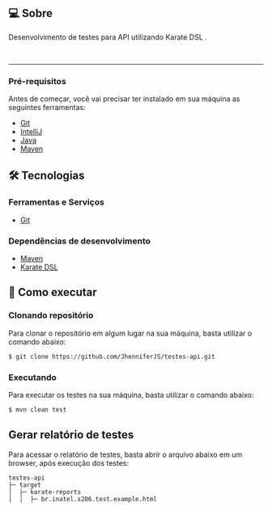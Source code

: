 ## 💻 Sobre

Desenvolvimento de testes para API utilizando Karate DSL .  

<br/>

---

### Pré-requisitos

Antes de começar, você vai precisar ter instalado em sua máquina as seguintes ferramentas:

- [Git](https://git-scm.com/)
- [IntelliJ](https://www.jetbrains.com/pt-br/idea/download/#section=windows)
- [Java](https://www.java.com)
- [Maven](https://maven.apache.org) 

## 🛠 Tecnologias

### Ferramentas e Serviços
- [Git](https://git-scm.com/)


### Dependências de desenvolvimento
- [Maven](https://maven.apache.org)
- [Karate DSL](https://github.com/karatelabs)


## 🚀 Como executar

### Clonando repositório

Para clonar o repositório em algum lugar na sua máquina, basta utilizar o comando abaixo:
```bash
$ git clone https://github.com/JhenniferJS/testes-api.git
```

### Executando
Para executar os testes na sua máquina, basta utilizar o comando abaixo:
```bash
$ mvn clean test
```

## Gerar relatório de testes

Para acessar o relatório de testes, basta abrir o arquivo abaixo em um browser, após execução dos testes:

```
testes-api
├─ target
│  ├─ karate-reports
│  │  ├─ br.inatel.s206.test.example.html
```
